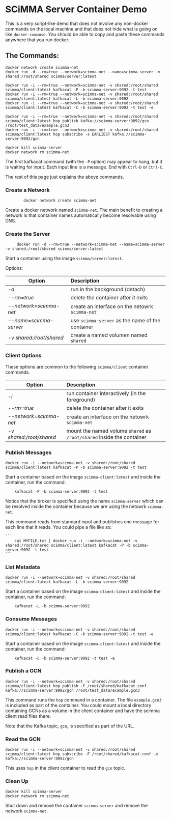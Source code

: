 # SCiMMA Server Container Demo

This is a very script-like demo that does not involve any non-docker commands on the local machine and that does
not hide what is going on like ``docker-compose``.
You should be able to copy and paste these commands anywhere that you run docker.

## The Commands:

```
docker network create scimma-net
docker run -d --rm=true --network=scimma-net --name=scimma-server -v shared:/root/shared scimma/server:latest

docker run -i --rm=true --network=scimma-net -v shared:/root/shared scimma/client:latest kafkacat -P -b scimma-server:9092 -t test
docker run -i --rm=true --network=scimma-net -v shared:/root/shared scimma/client:latest kafkacat -L -b scimma-server:9092
docker run -i --rm=true --network=scimma-net -v shared:/root/shared scimma/client:latest kafkacat -C -b scimma-server:9092 -t test -e

docker run -i --rm=true --network=scimma-net -v shared:/root/shared scimma/client:latest hop publish kafka://scimma-server:9092/gcn /root/test_data/example.gcn3
docker run -i --rm=true --network=scimma-net -v shared:/root/shared scimma/client:latest hop subscribe -s EARLIEST kafka://scimma-server:9092/gcn 

docker kill scimma-server
docker network rm scimma-net

```

The first kafkacat command (with the ``-P`` option) may appear to hang, but it is waiting for input. Each input line is a message. End with ``Ctrl-D`` or ``Ctrl-C``.

The rest of this page just explains the above commands.

### Create a Network

```
        docker network create scimma-net
```

Create a docker network named ``scimma-net``.
The main benefit to creating a network is that container names automatically become resolvable using DNS.

### Create the Server

```
     docker run -d --rm=true --network=scimma-net --name=scimma-server -v shared:/root/shared scimma/server:latest
```

Start a container using the image ``scimma/server:latest``.

Options:

| Option |  Description |
|--------|:-------------|
| *-d*   |  run in the background (detach) |
| *--rm=true* | delete the container after it exits |
| *--network=scimma-net*  | create an interface on the netowrk ``scimma-net`` |
| *--name=scimma-server*   | use ``scimma-server`` as the name of the container | 
| *-v shared:/root/shared* | create a named volumen named ``shared``   |


### Client Options

These options are common to the following ``scimma/client`` container commands.

| Option |  Description |
|--------|:-------------|
| *-i*   |  run container interactively (in the foreground) |
| *--rm=true* | delete the container after it exits |
| *--network=scimma-net* | create an interface on the netowrk ``scimma-net`` |
| *-v shared:/root/shared* | mount the named volume ``shared`` as ``/root/shared`` inside the container |

### Publish Messages

```
docker run -i --network=scimma-net -v shared:/root/shared scimma/client:latest kafkacat -P -b scimma-server:9092 -t test
```

Start a container based on the image ``scimma-client:latest`` and inside the container, run
the command:


```
    kafkacat -P -b scimma-server:9092 -t test
 ```

Notice that the broker is specified using the name ``scimma-server`` which can be resolved inside the container
because we are using the netowrk ``scimma-net``.

This command reads from standard input and publishes one message for each line that it reads. You could pipe
a file like so:

    ```
        cat MYFILE.txt | docker run -i --network=scimma-net -v shared:/root/shared scimma/client:latest kafkacat -P -b scimma-server:9092 -t test
    ```

### List Metadata

```
docker run -i --network=scimma-net -v shared:/root/shared scimma/client:latest kafkacat -L -b scimma-server:9092
```

Start a container based on the image ``scimma-client:latest`` and inside the container, run
the command:

```
    kafkacat -L -b scimma-server:9092
```

### Consume Messages

```
docker run -i --network=scimma-net -v shared:/root/shared scimma/client:latest kafkacat -C -b scimma-server:9092 -t test -e
```

Start a container based on the image ``scimma-client:latest`` and inside the container, run
the command:

```
    kafkacat -C -b scimma-server:9092 -t test -e
```

### Publish a GCN
```
docker run -i --network=scimma-net -v shared:/root/shared scimma/client:latest hop publish -F /root/shared/kafkacat.conf kafka://scimma-server:9092/gcn /root/test_data/example.gcn3
```

This command runs the ``hop`` command in a container. The file ``example.gcn3`` is included as part of the container. You could mount a local directory
containing GCNs as a volume in the client container and have the scimma client read files there.

Note that the Kafka topic, ``gcn``, is specified as part of the URL.

### Read the GCN
```
docker run -i --network=scimma-net -v shared:/root/shared scimma/client:latest hop subscribe -F /root/shared/kafkacat.conf -e kafka://scimma-server:9092/gcn
```

This uses ``hop`` in the client container to read the ``gcn`` topic.

### Clean Up

```
docker kill scimma-server
docker network rm scimma-net
```

Shut down and remove the container ``scimma-server`` and remove the network ``scimma-net``.
